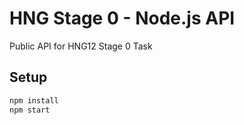 # HNG Stage 0 - Node.js API

Public API for HNG12 Stage 0 Task

## Setup
```bash
npm install
npm start